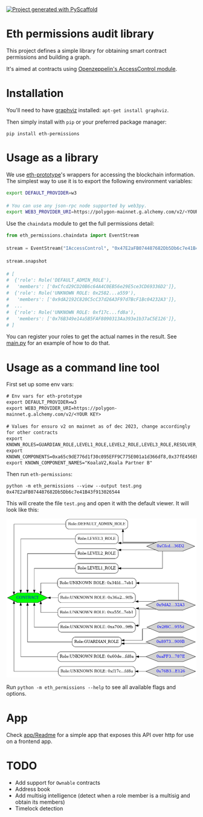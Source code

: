 [![Project generated with PyScaffold](https://img.shields.io/badge/-PyScaffold-005CA0?logo=pyscaffold)](https://pyscaffold.org/)

# Eth permissions audit library

This project defines a simple library for obtaining smart contract permissions and building a graph.

It's aimed at contracts using [Openzeppelin's AccessControl module](https://docs.openzeppelin.com/contracts/3.x/api/access#AccessControl).

# Installation

You'll need to have [graphviz](https://graphviz.org/) installed: `apt-get install graphviz`.

Then simply install with `pip` or your preferred package manager:

```
pip install eth-permissions
```

# Usage as a library

We use [eth-prototype](https://pypi.org/project/eth-prototype/)'s wrappers for accessing the blockchain information. The simplest way to use it is to export the following environment variables:

```sh
export DEFAULT_PROVIDER=w3

# You can use any json-rpc node supported by web3py.
export WEB3_PROVIDER_URI=https://polygon-mainnet.g.alchemy.com/v2/<YOUR KEY>
```

Use the `chaindata` module to get the full permissions detail:

```python
from eth_permissions.chaindata import EventStream

stream = EventStream("IAccessControl", "0x47E2aFB074487682Db5Db6c7e41B43f913026544")

stream.snapshot

# [
#  {'role': Role('DEFAULT_ADMIN_ROLE'),
#   'members': ['0xCfcd29CD20B6c64A4C0EB56e29E5ce3CD69336D2']},
#  {'role': Role('UNKNOWN ROLE: 0x2582...a559'),
#   'members': ['0x9dA2192C820C5cC37d26A3F97d7BcF1Bc04232A3']},
#  ...
#  {'role': Role('UNKNOWN ROLE: 0xf17c...fd8a'),
#   'members': ['0x76B349e14a5B5FAF8090313Aa393e1b37aC5E126']},
# ]
```

You can register your roles to get the actual names in the result. See [main.py](src/eth_permissions/main.py) for an example of how to do that.

# Usage as a command line tool

First set up some env vars:

```
# Env vars for eth-prototype
export DEFAULT_PROVIDER=w3
export WEB3_PROVIDER_URI=https://polygon-mainnet.g.alchemy.com/v2/<YOUR KEY>

# Values for ensuro v2 on mainnet as of dec 2023, change accordingly for other contracts
export KNOWN_ROLES=GUARDIAN_ROLE,LEVEL1_ROLE,LEVEL2_ROLE,LEVEL3_ROLE,RESOLVER_ROLE,POLICY_CREATOR_ROLE,PRICER_ROLE,...
export KNOWN_COMPONENTS=0xa65c9dE776d1f30c095EFF9C775E001a1d366df8,0x37fE456EFF897CB5dDF040A5e95f399EaBc162ca
export KNOWN_COMPONENT_NAMES="KoalaV2,Koala Partner B"
```

Then run `eth-permissions`:

```
python -m eth_permissions --view --output test.png 0x47E2aFB074487682Db5Db6c7e41B43f913026544
```

This will create the file `test.png` and open it with the default viewer. It will look like this:

![](images/ensuro_mainnet_graph.png)

Run `python -m eth_permissions --help` to see all available flags and options.

# App

Check [app/Readme](app/README.md) for a simple app that exposes this API over http for use on a frontend app.

# TODO

- Add support for `Ownable` contracts
- Address book
- Add multisig intelligence (detect when a role member is a multisig and obtain its members)
- Timelock detection
